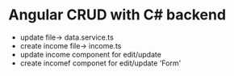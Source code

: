 # Angular CRUD with C# backend

- update file-> data.service.ts
- create income file-> income.ts
- update income component for edit/update
- create incomef componet for edit/update 'Form'
